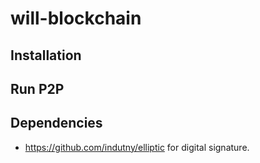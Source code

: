# will-blockchain

## Installation
## Run P2P
## Dependencies
- https://github.com/indutny/elliptic for digital signature.